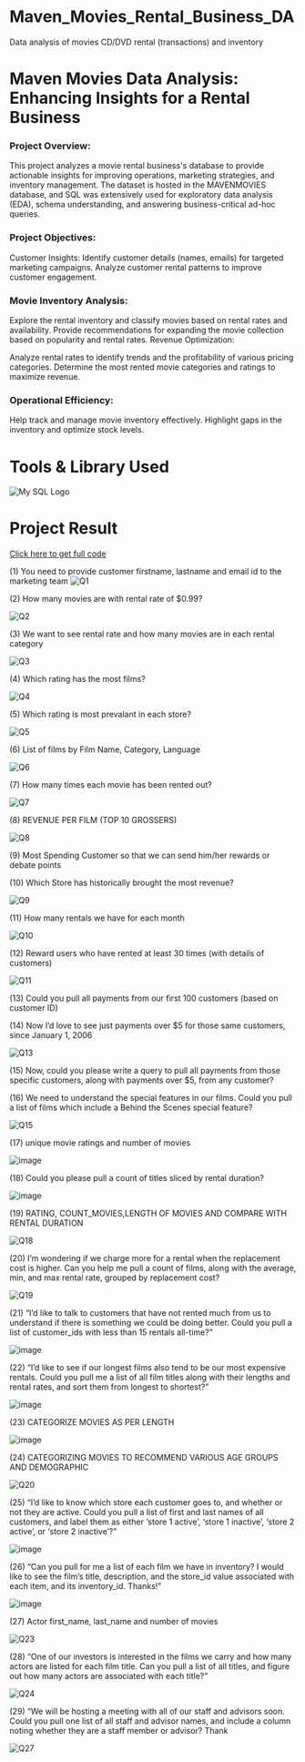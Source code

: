 # Maven_Movies_Rental_Business_DA
Data analysis of movies CD/DVD rental (transactions) and inventory

# Maven Movies Data Analysis: Enhancing Insights for a Rental Business
### Project Overview:
This project analyzes a movie rental business's database to provide actionable insights for improving operations, marketing strategies, and inventory management. The dataset is hosted in the MAVENMOVIES database, and SQL was extensively used for exploratory data analysis (EDA), schema understanding, and answering business-critical ad-hoc queries.

### Project Objectives:
Customer Insights:
Identify customer details (names, emails) for targeted marketing campaigns. Analyze customer rental patterns to improve customer engagement.

### Movie Inventory Analysis:
Explore the rental inventory and classify movies based on rental rates and availability. Provide recommendations for expanding the movie collection based on popularity and rental rates. Revenue Optimization:

Analyze rental rates to identify trends and the profitability of various pricing categories. Determine the most rented movie categories and ratings to maximize revenue.

### Operational Efficiency:
Help track and manage movie inventory effectively. Highlight gaps in the inventory and optimize stock levels.

# Tools & Library Used
![My SQL Logo](https://github.com/user-attachments/assets/b2a6ff0a-4325-4de3-8676-2f779d686ab4)

# Project Result
[Click here to get full code](https://github.com/Muskan5799/Maven_Movies_Rental_DA/blob/main/MOVEIS_RENTAL_CODE.SQL.sql)

(1)  You need to provide customer firstname, lastname and email id to the marketing team 
![Q1](https://github.com/user-attachments/assets/9971d02f-f033-449e-adfe-91d31bcbffbf)

(2)  How many movies are with rental rate of $0.99?

![Q2](https://github.com/user-attachments/assets/f692f73c-1c50-40dd-b987-34deb3bb7688)

(3) We want to see rental rate and how many movies are in each rental category

![Q3](https://github.com/user-attachments/assets/88d54523-4e4d-44bb-a0b3-23ec9e2fb62e)

(4) Which rating has the most films? 

![Q4](https://github.com/user-attachments/assets/ed1f48e4-e6a6-4a9b-a431-3474ae28b54d)

(5) Which rating is most prevalant in each store?

![Q5](https://github.com/user-attachments/assets/a2a5be31-c215-47c2-b0a5-3d1f629234b1)

(6) List of films by Film Name, Category, Language

![Q6](https://github.com/user-attachments/assets/e712660f-578b-4794-bd8c-2d061720526a)

(7) How many times each movie has been rented out?

![Q7](https://github.com/user-attachments/assets/33dae189-3731-4c54-bc6b-f44affeec4b9)
 
(8) REVENUE PER FILM (TOP 10 GROSSERS)

![Q8](https://github.com/user-attachments/assets/f5c9e5ee-2cb9-4177-9ca4-151c66e15be5)

(9) Most Spending Customer so that we can send him/her rewards or debate points

(10) Which Store has historically brought the most revenue?

![Q9](https://github.com/user-attachments/assets/f47c281e-3915-4c63-8158-6d2f95bc2f8b)

 (11) How many rentals we have for each month

 ![Q10](https://github.com/user-attachments/assets/0649613d-717e-4433-94c6-8b868f4707b1)

(12) Reward users who have rented at least 30 times (with details of customers)

![Q11](https://github.com/user-attachments/assets/bf07619e-14a6-453d-92ed-f7509e154217)

(13) Could you pull all payments from our first 100 customers (based on customer ID) 


(14) Now I’d love to see just payments over $5 for those same customers, since January 1, 2006

![Q13](https://github.com/user-attachments/assets/f4fbf3bd-542a-42b0-8910-5fc5850ca6eb)

(15) Now, could you please write a query to pull all payments from those specific customers, along
     with payments over $5, from any customer?


(16) We need to understand the special features in our films. Could you pull a list of films which
     include a Behind the Scenes special feature?

![Q15](https://github.com/user-attachments/assets/6c4fad19-b284-4718-be14-ad3c3f98a936)

(17) unique movie ratings and number of movies

![image](https://github.com/user-attachments/assets/61b8ec18-490a-47ce-b819-dac9c963e4e7)

(18) Could you please pull a count of titles sliced by rental duration?

![image](https://github.com/user-attachments/assets/d1f08aae-e419-46dd-9fdb-1016ed8b5522)

(19) RATING, COUNT_MOVIES,LENGTH OF MOVIES AND COMPARE WITH RENTAL DURATION

![Q18](https://github.com/user-attachments/assets/074a021d-d84f-488f-9fc2-95647c92bae3)

(20) I’m wondering if we charge more for a rental when the replacement cost is higher.
     Can you help me pull a count of films, along with the average, min, and max rental rate,
     grouped by replacement cost?

![Q19](https://github.com/user-attachments/assets/06c247b1-b928-4236-92e6-e83d85110a22)

(21)  “I’d like to talk to customers that have not rented much from us to understand if there is something
      we could be doing better. Could you pull a list of customer_ids with less than 15 rentals all-time?”

![image](https://github.com/user-attachments/assets/90b2a7cc-0c63-47cf-816c-1d8b468ad43a)

(22) “I’d like to see if our longest films also tend to be our most expensive rentals.
      Could you pull me a list of all film titles along with their lengths and rental rates, and sort them
      from longest to shortest?”

![image](https://github.com/user-attachments/assets/070153d5-8ecd-4fc3-9e13-3910f07febc0)

(23) CATEGORIZE MOVIES AS PER LENGTH

![image](https://github.com/user-attachments/assets/1b0e1cab-de5f-4982-89b3-b50a1be85684)

(24) CATEGORIZING MOVIES TO RECOMMEND VARIOUS AGE GROUPS AND DEMOGRAPHIC

![Q20](https://github.com/user-attachments/assets/135e0426-e92d-4929-ad66-f1dbcf7d115b)

(25) “I’d like to know which store each customer goes to, and whether or
      not they are active. Could you pull a list of first and last names of all customers, and
      label them as either ‘store 1 active’, ‘store 1 inactive’, ‘store 2 active’, or ‘store 2 inactive’?”

![image](https://github.com/user-attachments/assets/1bf5e1d4-a830-4f6c-97be-9c2e97fa42cd)
      
(26) “Can you pull for me a list of each film we have in inventory?
     I would like to see the film’s title, description, and the store_id value
     associated with each item, and its inventory_id. Thanks!”

![image](https://github.com/user-attachments/assets/15997dc1-48ec-455d-861c-7393ac5c770c)

(27) Actor first_name, last_name and number of movies

![Q23](https://github.com/user-attachments/assets/da921f32-9461-429a-98b4-a5469f608582)

(28) “One of our investors is interested in the films we carry and how many actors are listed for each
     film title. Can you pull a list of all titles, and figure out how many actors are
     associated with each title?”

![Q24](https://github.com/user-attachments/assets/f505f306-78d7-464a-8aae-1700509a566f)

(29) “We will be hosting a meeting with all of our staff and advisors soon. Could you pull one list of all staff
 and advisor names, and include a column noting whether they are a staff member or advisor? Thank 

![Q27](https://github.com/user-attachments/assets/2c37a44d-5522-4607-8a2c-512ae38a07b8)













 










